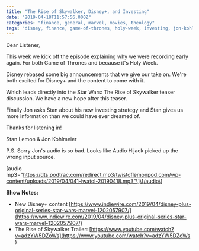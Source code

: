 ```yaml
---
title: "The Rise of Skywalker, Disney+, and Investing"
date: "2019-04-18T11:57:56.000Z"
categories: "finance, general, marvel, movies, theology"
tags: "disney, finance, game-of-thrones, holy-week, investing, jon-kohlmeier, life-with-a-twist-of-lemon, media, stan-lemon, star-wars, streaming, the-rise-of-skywalker, tv-streaming, wealthfront"
---
```


Dear Listener,

This week we kick off the episode explaining why we were recording early again. For both Game of Thrones and because it's Holy Week.

Disney rebased some big announcements that we give our take on. We're both excited for Disney+ and the content to come with it.

Which leads directly into the Star Wars: The Rise of Skywalker teaser discussion. We have a new hope after this teaser.

Finally Jon asks Stan about his new investing strategy and Stan gives us more information than we could have ever dreamed of.

Thanks for listening in!

Stan Lemon & Jon Kohlmeier

P.S. Sorry Jon's audio is so bad. Looks like Audio Hijack picked up the wrong input source.

\[audio mp3="https://dts.podtrac.com/redirect.mp3/twistoflemonpod.com/wp-content/uploads/2019/04/041-lwatol-20190418.mp3"\]\[/audio\]

**Show Notes:**

- New Disney+ content [https://www.indiewire.com/2019/04/disney-plus-original-series-star-wars-marvel-1202057907/](https://www.indiewire.com/2019/04/disney-plus-original-series-star-wars-marvel-1202057907/)
- The Rise of Skywalker Trailer: [https://www.youtube.com/watch?v=adzYW5DZoWs](https://www.youtube.com/watch?v=adzYW5DZoWs )
